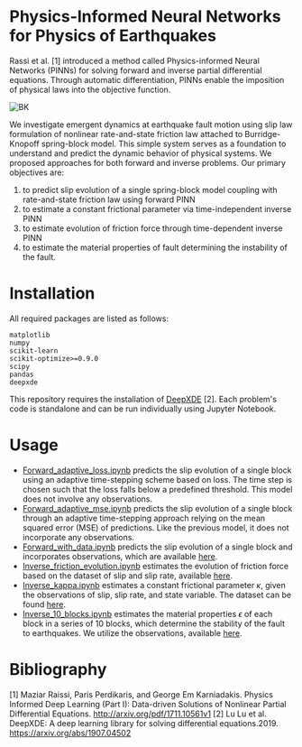 # Physics-Informed Neural Networks for Physics of Earthquakes
Rassi et al. [1] introduced a method called Physics-informed Neural Networks (PINNs) for solving forward and inverse partial differential equations. Through automatic differentiation, PINNs enable the imposition of physical laws into the objective function.

![BK](https://github.com/napatt2/PINN-SBM/assets/106395611/79fa0712-9a47-44e4-a56b-39e2e2b38ea8)

We investigate emergent dynamics at earthquake fault motion using slip law formulation of nonlinear rate-and-state friction law attached to Burridge-Knopoff spring-block model. This simple system serves as a foundation to understand and predict the dynamic behavior of physical systems. We proposed approaches for both forward and inverse problems. Our primary objectives are:

1. to predict slip evolution of a single spring-block model coupling with rate-and-state friction law using forward PINN 
2. to estimate a constant frictional parameter via time-independent inverse PINN 
3. to estimate evolution of friction force through time-dependent inverse PINN 
4. to estimate the material properties of fault determining the instability of the fault.
# Installation
All required packages are listed as follows:
```
matplotlib
numpy
scikit-learn
scikit-optimize>=0.9.0
scipy
pandas
deepxde
```
This repository requires the installation of [DeepXDE](https://deepxde.readthedocs.io/en/latest/) [2]. Each problem's code is standalone and can be run individually using Jupyter Notebook.

# Usage
- [Forward_adaptive_loss.ipynb](PINN_SBM/Forward_adaptive_loss.ipynb) predicts the slip evolution of a single block using an adaptive time-stepping scheme based on loss. The time step is chosen such that the loss falls below a predefined threshold. This model does not involve any observations.
- [Forward_adaptive_mse.ipynb](PINN_SBM/Forward_adaptive_mse.ipynb) predicts the slip evolution of a single block through an adaptive time-stepping approach relying on the mean squared error (MSE) of predictions. Like the previous model, it does not incorporate any observations.
- [Forward_with_data.ipynb](PINN_SBM/Forward_with_data.ipynb) predicts the slip evolution of a single block and incorporates observations, which are available [here](Dataset/sbm1.csv).
- [Inverse_friction_evolution.ipynb](PINN_SBM/Inverse_friction_evolution.ipynb)  estimates the evolution of friction force based on the dataset of slip and slip rate, available [here](Dataset/sbm_inv.csv).
- [Inverse_kappa.ipynb](PINN_SBM/Inverse_kappa.ipynb) estimates a constant frictional parameter $\kappa$, given the observations of slip, slip rate, and state variable. The dataset can be found [here](Dataset/sbm1.csv).
- [Inverse_10_blocks.ipynb](PINN_SBM/Inverse_10_blocks.ipynb) estimates the material properties $\epsilon$ of each block in a series of 10 blocks, which determine the stability of the fault to earthquakes. We utilize the observations, available [here](Dataset/sbm10.csv).

# Bibliography
[1] Maziar Raissi, Paris Perdikaris, and George Em Karniadakis. Physics Informed Deep Learning (Part I): Data-driven Solutions of Nonlinear Partial Differential Equations. http://arxiv.org/pdf/1711.10561v1
[2] Lu Lu et al. DeepXDE: A deep learning library for solving differential equations.2019. https://arxiv.org/abs/1907.04502
